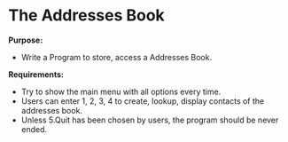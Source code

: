 # The Addresses Book

<b>Purpose:</b>
- Write a Program to store, access a Addresses Book.


<b>Requirements:</b>
- Try to show the main menu with all options every time.
- Users can enter 1, 2, 3, 4 to create, lookup, display contacts of the addresses book.
- Unless 5.Quit has been chosen by users, the program should be never ended.
